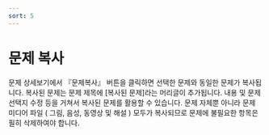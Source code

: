 ```yaml
---
sort: 5
---
```


# 문제 복사
문제 상세보기에서 『문제복사』 버튼을 클릭하면 선택한 문제와 동일한 문제가 복사됩니다. 복사된 문제는 문제 제목에 [복사된 문제]라는 머리글이 추가됩니다. 내용 및 문제 선택지 수정 등을 거쳐서 복사된 문제를 활용할 수 있습니다. 문제 자체뿐 아니라 문제 미디어 파일 ( 그림, 음성, 동영상 및 해설 ) 모두가 복사되므로 문제에 불필요한 항목은 필히 삭제하여야 합니다.